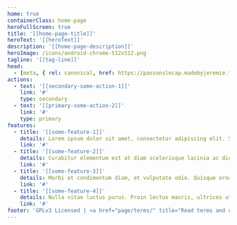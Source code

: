 ```yaml
---
home: true
containerClass: home-page
heroFullScreen: true
title: '[[home-page-title]]'
heroText: '[[heroText]]'
description: '[[home-page-description]]'
heroImage: /icons/android-chrome-512x512.png
tagline: '[[tag-line]]'
head:
  - [meta, { rel: canonical, href: https://passonslecap.madebyjeremie.fr/ }]
actions:
  - text: '[[secondary-some-action-1]]'
    link: '#'
    type: secondary
  - text: '[[primary-some-action-2]]'
    link: '#'
    type: primary
features:
  - title: '[[some-feature-1]]'
    details: Lorem ipsum dolor sit amet, consectetur adipiscing elit. Sed vehicula ultrices porttitor. Cras eget arcu vel tellus auctor imperdiet ut ac velit.
    link: '#'
  - title: '[[some-feature-2]]'
    details: Curabitur elementum est at diam scelerisque lacinia ac dictum velit. Duis quis posuere est.
    link: '#'
  - title: '[[some-feature-3]]'
    details: Morbi et condimentum diam, et vulputate odio. Quisque ornare metus pretium, vehicula velit at.
    link: '#'
  - title: '[[some-feature-4]]'
    details: Nulla vitae luctus purus. Proin lectus mauris, ultrices ut posuere at, volutpat.
    link: '#'
footer: 'GPLv3 Licensed | <a href="page/terms/" title="Read terms and conditions of this website">Terms</a>'
---
```

